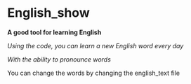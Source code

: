 # English_show
**A good tool for learning English**

*Using the code, you can learn a new English word every day*

*With the ability to pronounce words*

You can change the words by changing the english_text file
